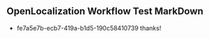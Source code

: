 ## OpenLocalization Workflow Test MarkDown
* fe7a5e7b-ecb7-419a-b1d5-190c58410739 
thanks!<!--HONumber=Mar16_HO4-->
